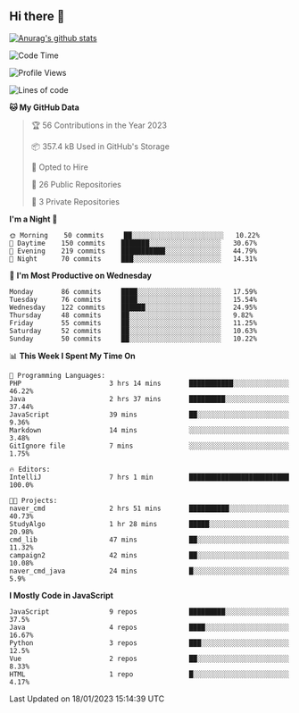 ## Hi there 👋

[![Anurag's github stats](https://github-readme-stats.vercel.app/api?username=Songwonseok)](https://github.com/anuraghazra/github-readme-stats)



<!--START_SECTION:waka-->
![Code Time](http://img.shields.io/badge/Code%20Time-2%2C029%20hrs%2019%20mins-blue)

![Profile Views](http://img.shields.io/badge/Profile%20Views-56-blue)

![Lines of code](https://img.shields.io/badge/From%20Hello%20World%20I%27ve%20Written-3%20Million%20lines%20of%20code-blue)

**🐱 My GitHub Data** 

> 🏆 56 Contributions in the Year 2023
 > 
> 📦 357.4 kB Used in GitHub's Storage 
 > 
> 💼 Opted to Hire
 > 
> 📜 26 Public Repositories 
 > 
> 🔑 3 Private Repositories  
 > 
**I'm a Night 🦉** 

```text
🌞 Morning    50 commits     ██░░░░░░░░░░░░░░░░░░░░░░░   10.22% 
🌆 Daytime    150 commits    ███████░░░░░░░░░░░░░░░░░░   30.67% 
🌃 Evening    219 commits    ███████████░░░░░░░░░░░░░░   44.79% 
🌙 Night      70 commits     ███░░░░░░░░░░░░░░░░░░░░░░   14.31%

```
📅 **I'm Most Productive on Wednesday** 

```text
Monday       86 commits     ████░░░░░░░░░░░░░░░░░░░░░   17.59% 
Tuesday      76 commits     ████░░░░░░░░░░░░░░░░░░░░░   15.54% 
Wednesday    122 commits    ██████░░░░░░░░░░░░░░░░░░░   24.95% 
Thursday     48 commits     ██░░░░░░░░░░░░░░░░░░░░░░░   9.82% 
Friday       55 commits     ██░░░░░░░░░░░░░░░░░░░░░░░   11.25% 
Saturday     52 commits     ██░░░░░░░░░░░░░░░░░░░░░░░   10.63% 
Sunday       50 commits     ██░░░░░░░░░░░░░░░░░░░░░░░   10.22%

```


📊 **This Week I Spent My Time On** 

```text
💬 Programming Languages: 
PHP                      3 hrs 14 mins       ███████████░░░░░░░░░░░░░░   46.22% 
Java                     2 hrs 37 mins       █████████░░░░░░░░░░░░░░░░   37.44% 
JavaScript               39 mins             ██░░░░░░░░░░░░░░░░░░░░░░░   9.36% 
Markdown                 14 mins             ░░░░░░░░░░░░░░░░░░░░░░░░░   3.48% 
GitIgnore file           7 mins              ░░░░░░░░░░░░░░░░░░░░░░░░░   1.75%

🔥 Editors: 
IntelliJ                 7 hrs 1 min         █████████████████████████   100.0%

🐱‍💻 Projects: 
naver_cmd                2 hrs 51 mins       ██████████░░░░░░░░░░░░░░░   40.73% 
StudyAlgo                1 hr 28 mins        █████░░░░░░░░░░░░░░░░░░░░   20.98% 
cmd_lib                  47 mins             ██░░░░░░░░░░░░░░░░░░░░░░░   11.32% 
campaign2                42 mins             ██░░░░░░░░░░░░░░░░░░░░░░░   10.08% 
naver_cmd_java           24 mins             █░░░░░░░░░░░░░░░░░░░░░░░░   5.9%

```

**I Mostly Code in JavaScript** 

```text
JavaScript               9 repos             █████████░░░░░░░░░░░░░░░░   37.5% 
Java                     4 repos             ████░░░░░░░░░░░░░░░░░░░░░   16.67% 
Python                   3 repos             ███░░░░░░░░░░░░░░░░░░░░░░   12.5% 
Vue                      2 repos             ██░░░░░░░░░░░░░░░░░░░░░░░   8.33% 
HTML                     1 repo              █░░░░░░░░░░░░░░░░░░░░░░░░   4.17%

```



 Last Updated on 18/01/2023 15:14:39 UTC
<!--END_SECTION:waka-->
